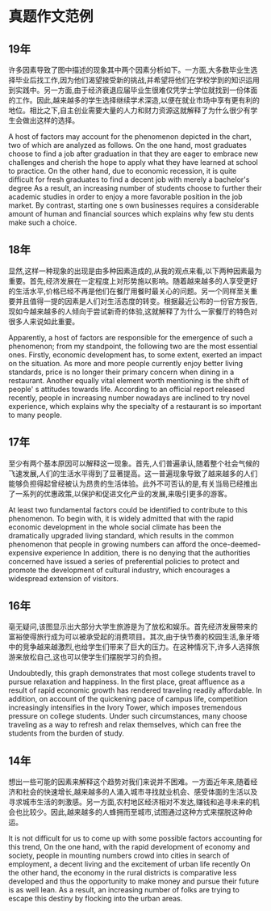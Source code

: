 # 真题作文范例

## 19年

许多因素导致了图中描述的现象其中两个因素分析如下。一方面,大多数毕业生选择毕业后找工作,因为他们渴望接受新的挑战,并希望将他们在学校学到的知识运用到实践中。另一方面,由于经济衰退应届毕业生很难仅凭学士学位就找到一份体面的工作。因此,越来越多的学生选择继续学术深造,以便在就业市场中享有更有利的地位。相比之下,自主创业需要大量的人力和财力资源这就解释了为什么很少有学生会做出这样的选择。

A host of factors may account for the phenomenon depicted in the chart, two of which are analyzed as follows. On the one hand, most graduates choose to find a job after graduation in that they are eager to embrace new challenges and cherish the hope to apply what they have learned at school to practice. On the other hand, due to economic recession, it is quite difficult for fresh graduates to find a decent job with merely a bachelor's degree As a result, an
increasing number of students choose to further their academic studies in order to enjoy a more favorable position in the job market. By contrast, starting one s own businesses requires a considerable amount of human and financial sources which explains why few stu dents make such a choice.

## 18年

显然,这样一种现象的出现是由多种因素造成的,从我的观点来看,以下两种因素最为重要。首先,经济发展在一定程度上对形势施以影响。随着越来越多的人享受更好的生活水平,价格已经不再是他们在餐厅用餐时最关心的问题。另一个同样至关重要并且值得一提的因素是人们对生活态度的转变。根据最近公布的一份官方报告,现如今越来越多的人倾向于尝试新奇的体验,这就解释了为什么一家餐厅的特色对很多人来说如此重要。

Apparently, a host of factors are responsible for the emergence of such a phenomenon; from my standpoint, the following two are the most essential ones. Firstly, economic development has, to some extent, exerted an impact on the situation. As more and more people currently enjoy better living standards, price is no longer their primary concern when dining in a restaurant. Another equally vital element worth mentioning is the shift of people' s attitudes towards life. According to an official report released recently, people in increasing number nowadays are inclined to try novel experience, which explains why the specialty of a restaurant is so important to many people.

## 17年

至少有两个基本原因可以解释这一现象。首先,人们普遍承认,随着整个社会气候的飞速发展,人们的生活水平得到了显著提高。这一普遍现象导致了越来越多的人们能够负担得起曾经被认为昂贵的生活体验。此外不可否认的是,有关当局已经推出了一系列的优惠政策,以保护和促进文化产业的发展,来吸引更多的游客。

At least two fundamental factors could be identified to contribute to this phenomenon. To begin with, it is widely admitted that with the rapid economic development in the whole social climate has been the dramatically upgraded living standard, which results in the common phenomenon that people in growing numbers can afford the once-deemed-expensive experience In addition, there is no denying that the authorities concerned have issued a series of preferential policies to protect and promote the development of cultural industry, which encourages a widespread extension of visitors.

## 16年

亳无疑问,该图显示出大部分大学生旅游是为了放松和娱乐。首先经济发展带来的富裕使得旅行成为可以被承受起的消费项目。其次,由于快节奏的校园生活,象牙塔中的竞争越来越激烈,也给学生们带来了巨大的压力。在这种情况下,许多人选择旅游来放松自己,这也可以使学生们摆脱学习的负担。

Undoubtedly, this graph demonstrates that most college students travel to pursue relaxation and happiness. In the first place, great affluence as a result of rapid economic growth has rendered traveling readily affordable. In addition, on account of the quickening pace of campus life, competition increasingly intensifies in the Ivory Tower, which imposes tremendous pressure on college students. Under such circumstances, many choose traveling as a way to refresh and relax themselves, which can free the students from the burden of study.

## 14年

想出一些可能的因素来解释这个趋势对我们来说并不困难。一方面近年来,随着经济和社会的快速增长,越来越多的人涌入城市寻找就业机会、感受体面的生活以及寻求城市生活的刺激感。另一方面,农村地区经济相对不发达,赚钱和追寻未来的机会也比较少。因此,越来越多的人蜂拥而至城市,试图通过这种方式来摆脱这种命运。

It is not difficult for us to come up with some possible factors accounting for this trend, On the one hand, with the rapid development of economy and society, people in mounting numbers crowd into cities in search of employment, a decent living and the excitement of urban life recently On the other hand, the economy in the rural districts is comparative less developed and thus the opportunity to make money and pursue their future is as well lean. As a result, an increasing number of folks are trying to escape this destiny by flocking into the urban areas.

